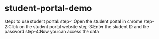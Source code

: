 # student-portal-demo
steps to use student portal:
 step-1:Open the student portal in chrome
 step-2:Click on the student portal website
 step-3:Enter the student ID and the password
 step-4:Now you can access the data
